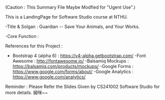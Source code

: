 (Caution : This Summary File Maybe Modfied for "Ugent Use".)

This is a LandingPage for Software Studio course at NTHU.

-Title & Solgan : Guardian -- Save Your Animals, and Your Works.

-Core Function : 

References for this Project :

- Bootstrap 4 (alpha 6) : https://v4-alpha.getbootstrap.com/
-Font Awesome : http://fontawesome.io/
-Balsamiq Mockups : https://balsamiq.com/products/mockups/
-Google Forms : https://www.google.com/forms/about/
-Google Analytics : https://www.google.com/analytics/

Reminder : 
Please Refer the Slides Given by  CS241002 Software Studio for more details. 姆咪~~





